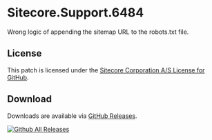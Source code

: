 # Sitecore.Support.6484
Wrong logic of appending the sitemap URL to the robots.txt file.

## License  
This patch is licensed under the [Sitecore Corporation A/S License for GitHub](https://github.com/sitecoresupport/Sitecore.Support.6484/blob/master/LICENSE).  

## Download  
Downloads are available via [GitHub Releases](https://github.com/sitecoresupport/Sitecore.Support.6484/releases).  

[![Github All Releases](https://img.shields.io/github/downloads/SitecoreSupport/Sitecore.Support.6484/total.svg)](https://github.com/SitecoreSupport/Sitecore.Support.6484/releases)
